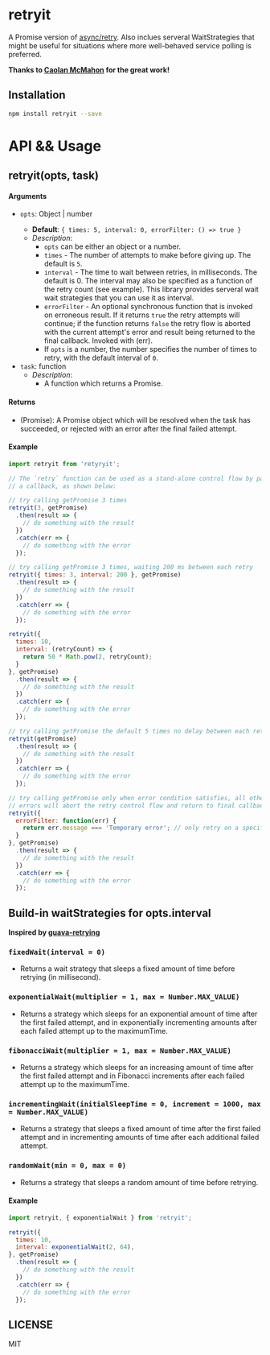 retryit
========

A Promise version of [async/retry](https://github.com/caolan/async). Also inclues serveral WaitStrategies that might be useful for situations where more well-behaved service polling is preferred.

**Thanks to [Caolan McMahon](https://github.com/caolan) for the great work!**

## Installation

```sh
npm install retryit --save
```

# API && Usage

## retryit(opts, task)

#### Arguments

- `opts`: Object |  number <optional>
  - **Default**: `{ times: 5, interval: 0, errorFilter: () => true }`
  - *Description*:
    - `opts` can be either an object or a number.
    - `times` - The number of attempts to make before giving up. The default is `5`.
    - `interval` - The time to wait between retries, in milliseconds. The default is 0. The interval may also be specified as a function of the retry count (see example). This library provides serveral wait wait strategies that you can use it as interval.
    - `errorFilter` - An optional synchronous function that is invoked on erroneous result. If it returns `true` the retry attempts will continue; if the function returns `false` the retry flow is aborted with the current attempt's error and result being returned to the final callback. Invoked with (err).
    - If `opts` is a number, the number specifies the number of times to retry, with the default interval of `0`.
- `task`: function
  - *Description*:
    - A function which returns a Promise.
#### Returns

  - (Promise): A Promise object which will be resolved when the task has succeeded, or rejected with an error after the final failed attempt.

#### Example

``` javascript
import retryit from 'retyryit';

// The `retry` function can be used as a stand-alone control flow by passing
// a callback, as shown below:

// try calling getPromise 3 times
retryit(3, getPromise)
  .then(result => {
    // do something with the result
  })
  .catch(err => {
    // do something with the error
  });

// try calling getPromise 3 times, waiting 200 ms between each retry
retryit({ times: 3, interval: 200 }, getPromise)
  .then(result => {
    // do something with the result
  })
  .catch(err => {
    // do something with the error
  });

retryit({
  times: 10,
  interval: (retryCount) => {
    return 50 * Math.pow(2, retryCount);
  }
}, getPromise)
  .then(result => {
    // do something with the result
  })
  .catch(err => {
    // do something with the error
  });

// try calling getPromise the default 5 times no delay between each retry
retryit(getPromise)
  .then(result => {
    // do something with the result
  })
  .catch(err => {
    // do something with the error
  });

// try calling getPromise only when error condition satisfies, all other
// errors will abort the retry control flow and return to final callback
retryit({
  errorFilter: function(err) {
    return err.message === 'Temporary error'; // only retry on a specific error
  }
}, getPromise)
  .then(result => {
    // do something with the result
  })
  .catch(err => {
    // do something with the error
  });
```

## Build-in waitStrategies for opts.interval

**Inspired by [guava-retrying](https://github.com/rholder/guava-retrying)**

### `fixedWait(interval = 0)`

- Returns a wait strategy that sleeps a fixed amount of time before retrying (in millisecond).

### `exponentialWait(multiplier = 1, max = Number.MAX_VALUE)`

- Returns a strategy which sleeps for an exponential amount of time after the first failed attempt, and in exponentially incrementing amounts after each failed attempt up to the maximumTime.

### `fibonacciWait(multiplier = 1, max = Number.MAX_VALUE)`

- Returns a strategy which sleeps for an increasing amount of time after the first failed attempt and in Fibonacci increments after each failed attempt up to the maximumTime.

### `incrementingWait(initialSleepTime = 0, increment = 1000, max = Number.MAX_VALUE)`

- Returns a strategy that sleeps a fixed amount of time after the first failed attempt and in incrementing amounts of time after each additional failed attempt.

### `randomWait(min = 0, max = 0)`

- Returns a strategy that sleeps a random amount of time before retrying.

#### Example

``` javascript
import retryit, { exponentialWait } from 'retryit';

retryit({
  times: 10,
  interval: exponentialWait(2, 64),
}, getPromise)
  .then(result => {
    // do something with the result
  })
  .catch(err => {
    // do something with the error
  });
```

## LICENSE

MIT
